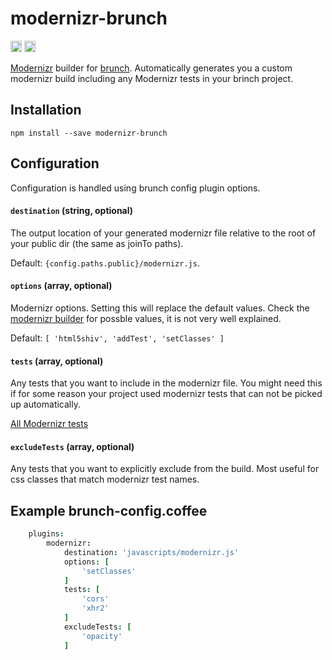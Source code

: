 # modernizr-brunch

<img src="https://img.shields.io/npm/v/modernizr-brunch.svg" alt="npm version" height="18">
<img src="https://img.shields.io/npm/dt/modernizr-brunch.svg" alt="npm downloads" height="18">

[Modernizr](http://modernizr.com) builder for [brunch](http://brunch.io).
Automatically generates you a custom modernizr build including any Modernizr tests
in your brinch project.

## Installation

`npm install --save modernizr-brunch`

## Configuration

Configuration is handled using brunch config plugin options.

#### `destination` (string, optional)

The output location of your generated modernizr file relative to the root of
your public dir (the same as joinTo paths).

Default: `{config.paths.public}/modernizr.js`.

#### `options` (array, optional)

Modernizr options. Setting this will replace the default values. Check the
[modernizr builder](https://modernizr.com/download) for possble values, it
is not very well explained.

Default: `[ 'html5shiv', 'addTest', 'setClasses' ]`

#### `tests` (array, optional)

Any tests that you want to include in the modernizr file. You might need this
if for some reason your project used modernizr tests that can not be picked up
automatically.

[All Modernizr tests](https://modernizr.com/docs#features)

#### `excludeTests` (array, optional)

Any tests that you want to explicitly exclude from the build. Most useful for
css classes that match modernizr test names.

## Example brunch-config.coffee

```coffee
	plugins:
		modernizr:
			destination: 'javascripts/modernizr.js'
			options: [
				'setClasses'
			]
			tests: [
				'cors'
				'xhr2'
			]
			excludeTests: [
				'opacity'
			]
````
